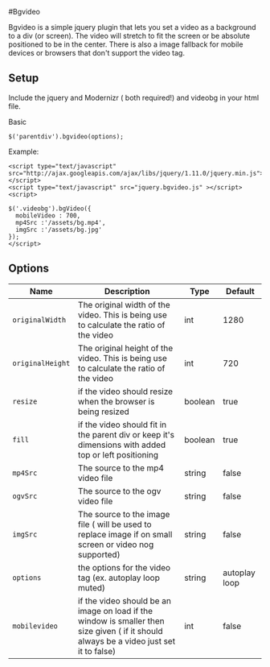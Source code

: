 #Bgvideo


Bgvideo is a simple jquery plugin that lets you set a video as a background to a div (or screen). The video will stretch to fit the screen or be absolute positioned to be in the center. There is also a image fallback for mobile devices or browsers that don't support the video tag.

## Setup 

  Include the jquery  and Modernizr ( both required!) and videobg in your html file. 
  
  Basic 
   ```
  $('parentdiv').bgvideo(options);
   ```
  Example: 
  ```
  <script type="text/javascript" src="http://ajax.googleapis.com/ajax/libs/jquery/1.11.0/jquery.min.js"></script>
  <script type="text/javascript" src="jquery.bgvideo.js" ></script>
  <script>

  $('.videobg').bgVideo({
  	mobileVideo : 700,
  	mp4Src :'/assets/bg.mp4',
  	imgSrc :'/assets/bg.jpg'
  });
  </script>
```
## Options

| Name | Description | Type | Default |
|------|-------------|------|---------|
| `originalWidth` | The original width of the video. This is being use to calculate the ratio of the video | int | 1280
| `originalHeight` | The original height of the video. This is being use to calculate the ratio of the video | int | 720
| `resize` | if the video should resize when the browser is being resized | boolean | true
| `fill` | if the video should fit in the parent div or keep it's dimensions with added top or left positioning | boolean | true
| `mp4Src` | The source to the mp4 video file | string | false
| `ogvSrc` | The source to the ogv video file | string | false
| `imgSrc` | The source to the image file ( will be used to replace image if on small screen or video nog supported) | string | false
| `options` | the options for the video tag (ex. autoplay loop muted) | string | autoplay loop
| `mobilevideo` | if the video should be an image on load if the window is smaller then size given ( if it should always be a video just set it to false) | int | false


